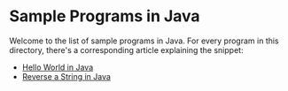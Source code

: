 # Sample Programs in Java

Welcome to the list of sample programs in Java. For every program in this
directory, there's a corresponding article explaining the snippet:

- [Hello World in Java](https://therenegadecoder.com/code/hello-world-in-java/)
- [Reverse a String in Java](https://therenegadecoder.com/code/java/reverse-a-string-in-java/)

